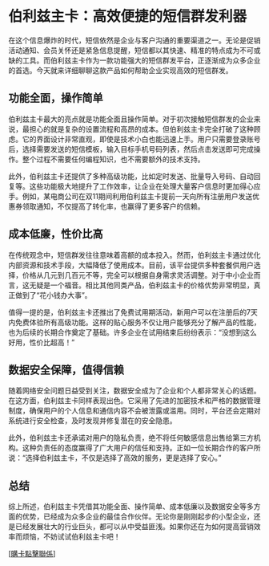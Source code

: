 # 伯利兹主卡：高效便捷的短信群发利器

在这个信息爆炸的时代，短信依然是企业与客户沟通的重要渠道之一。无论是促销活动通知、会员关怀还是紧急信息提醒，短信都以其快速、精准的特点成为不可或缺的工具。而伯利兹主卡作为一款功能强大的短信群发平台，正逐渐成为众多企业的首选。今天就来详细聊聊这款产品如何帮助企业实现高效的短信群发。

## 功能全面，操作简单

伯利兹主卡最大的亮点就是功能全面且操作简单。对于初次接触短信群发的企业来说，最担心的就是复杂的设置流程和高昂的成本。但伯利兹主卡完全打破了这种顾虑。它的界面设计非常直观，即使是技术小白也能迅速上手。用户只需要登录账号后，选择需要发送的短信模板，输入目标手机号码列表，然后点击发送即可完成操作。整个过程不需要任何编程知识，也不需要额外的技术支持。

此外，伯利兹主卡还提供了多种高级功能，比如定时发送、批量导入号码、自动回复等。这些功能极大地提升了工作效率，让企业在处理大量客户信息时更加得心应手。例如，某电商公司在双11期间利用伯利兹主卡提前一天向所有注册用户发送优惠券领取通知，不仅提高了转化率，也赢得了更多客户的信赖。

## 成本低廉，性价比高

在传统观念中，短信群发往往意味着高额的成本投入。然而，伯利兹主卡通过优化内部资源和技术手段，大幅降低了使用成本。目前，该平台提供多种套餐供用户选择，价格从几元到几百元不等，完全可以根据自身需求灵活调整。对于中小企业而言，这无疑是一个福音。相比其他同类产品，伯利兹主卡的价格优势非常明显，真正做到了“花小钱办大事”。

值得一提的是，伯利兹主卡还推出了免费试用期活动，新用户可以在注册后的7天内免费体验所有高级功能。这样的贴心服务不仅让用户能够充分了解产品的性能，也为后续的长期合作奠定了基础。许多企业在试用结束后纷纷表示：“没想到这么好用，性价比超高！”

## 数据安全保障，值得信赖

随着网络安全问题日益受到关注，数据安全成为了企业和个人都非常关心的话题。在这方面，伯利兹主卡同样表现出色。它采用了先进的加密技术和严格的数据管理制度，确保用户的个人信息和通信内容不会被泄露或滥用。同时，平台还会定期对系统进行安全检查，及时发现并修复潜在的安全隐患。

此外，伯利兹主卡还承诺对用户的隐私负责，绝不将任何敏感信息出售给第三方机构。这种负责任的态度赢得了广大用户的信任和支持。正如一位长期合作的客户所说：“选择伯利兹主卡，不仅是选择了高效的服务，更是选择了安心。”

## 总结

综上所述，伯利兹主卡凭借其功能全面、操作简单、成本低廉以及数据安全等多方面的优势，已经成为众多企业的最佳合作伙伴。无论你是刚刚起步的小型企业，还是已经发展壮大的行业巨头，都可以从中受益匪浅。如果你还在为如何提高营销效率而烦恼，不妨试试伯利兹主卡吧！

[[購卡點擊聯係](https://t.me/s/esim1088)]